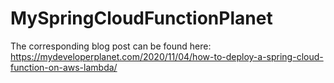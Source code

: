 # MySpringCloudFunctionPlanet

The corresponding blog post can be found here: https://mydeveloperplanet.com/2020/11/04/how-to-deploy-a-spring-cloud-function-on-aws-lambda/
